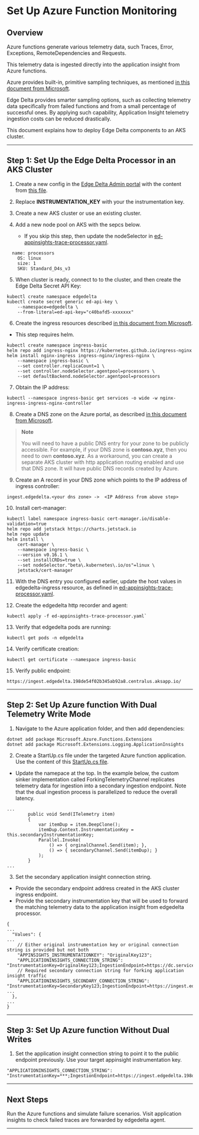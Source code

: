 # Set Up Azure Function Monitoring 

## Overview

Azure functions generate various telemetry data, such Traces, Error, Exceptions, RemoteDependencies and Requests. 

This telemetry data is ingested directly into the application insight from Azure functions. 

Azure provides built-in, primitive sampling techniques, as mentioned [in this document from Microsoft](https://docs.microsoft.com/en-us/azure/azure-monitor/app/sampling). 

Edge Delta provides smarter sampling options, such as collecting telemetry data specifically from failed functions and from a small percentage of successful ones. By applying such capability, Application Insight telemetry ingestion costs can be reduced drastically. 

This document explains how to deploy Edge Delta components to an AKS cluster.

***

## Step 1: Set Up the Edge Delta Processor in an AKS Cluster

1. Create a new config in the [Edge Delta Admin portal](https://admin.edgedelta.com/) with the content from [this file](https://raw.githubusercontent.com/edgedelta/docs/master/docs/appendices/aks_appinsight_trace_processor_agent_config.yaml).

2. Replace **INSTRUMENTATION\_KEY** with your the instrumentation key.

3. Create a new AKS cluster or use an existing cluster.

4. Add a new node pool on AKS with the sepcs below. 

   * If you skip this step, then update the nodeSelector in [ed-appinsights-trace-processor.yaml](https://raw.githubusercontent.com/edgedelta/docs/master/docs/appendices/ed-appinsights-trace-processor.yaml).

```text
  name: processors
    OS: linux
    size: 1
    SKU: Standard_D4s_v3
```

5. When cluster is ready, connect to to the cluster, and then create the Edge Delta Secret API Key:

```text
kubectl create namespace edgedelta
kubectl create secret generic ed-api-key \
    --namespace=edgedelta \
    --from-literal=ed-api-key="c40bafd5-xxxxxxx"
```

6. Create the ingress resources described [in this document from Microsoft](https://docs.microsoft.com/en-us/azure/aks/ingress-tls). 

  * This step requires helm.

```text
kubectl create namespace ingress-basic
helm repo add ingress-nginx https://kubernetes.github.io/ingress-nginx
helm install nginx-ingress ingress-nginx/ingress-nginx \
    --namespace ingress-basic \
    --set controller.replicaCount=1 \
    --set controller.nodeSelector.agentpool=processors \
    --set defaultBackend.nodeSelector.agentpool=processors
```

7. Obtain the IP address:

```text
kubectl --namespace ingress-basic get services -o wide -w nginx-ingress-ingress-nginx-controller
```

8. Create a DNS zone on the Azure portal, as described [in this document from Microsoft](https://docs.microsoft.com/en-us/azure/dns/dns-getstarted-portal).

> **Note**
> 
>  You will need to have a public DNS entry for your zone to be publicly accessible. For example, if your DNS zone is **contoso.xyz**, then you need to own **contoso.xyz**. As a workaround, you can create a separate AKS cluster with http application routing enabled and use that DNS zone. It will have public DNS records created by Azure.

9. Create an A record in your DNS zone which points to the IP address of ingress controller:

```text
ingest.edgedelta.<your dns zone> ->  <IP Address from above step>
```

10. Install cert-manager:

```text
kubectl label namespace ingress-basic cert-manager.io/disable-validation=true
helm repo add jetstack https://charts.jetstack.io
helm repo update
helm install \
    cert-manager \
    --namespace ingress-basic \
    --version v0.16.1 \
    --set installCRDs=true \
    --set nodeSelector."beta\.kubernetes\.io/os"=linux \
    jetstack/cert-manager
```

11. With the DNS entry you configured earlier, update the host values in edgedelta-ingress resource, as defined in [ed-appinsights-trace-processor.yaml](https://raw.githubusercontent.com/edgedelta/docs/master/docs/appendices/ed-appinsights-trace-processor.yaml).

12. Create the edgedelta http recorder and agent: 

```text
kubectl apply -f ed-appinsights-trace-processor.yaml`
```

13. Verify that edgedelta pods are running:

```text
kubectl get pods -n edgedelta
```

14. Verify certificate creation:

```text
kubectl get certificate --namespace ingress-basic
```

15. Verify public endpoint:

```text
https://ingest.edgedelta.198de54f02b345ab92a8.centralus.aksapp.io/
```

***

## Step 2: Set Up Azure function With Dual Telemetry Write Mode

1. Navigate to the Azure application folder, and then add dependencies:

```text
dotnet add package Microsoft.Azure.Functions.Extensions
dotnet add package Microsoft.Extensions.Logging.ApplicationInsights
```

2. Create a StartUp.cs file under the targeted Azure function application. Use the content of this [StartUp.cs file](https://raw.githubusercontent.com/edgedelta/docs/master/docs/appendices/azure_function_startup.cs). 

  * Update the namepace at the top. In the example below, the custom sinker implementation called ForkingTelemetryChannel replicates telemetry data for ingestion into a secondary ingestion endpoint. Note that the dual ingestion process is parallelized to reduce the overall latency.

```text
...
        public void Send(ITelemetry item)
        {
            var itemDup = item.DeepClone();
            itemDup.Context.InstrumentationKey = this.secondaryInstrumentationKey;
            Parallel.Invoke(
                () => { orginalChannel.Send(item); },
                () => { secondaryChannel.Send(itemDup); }
            );
        }
...
```

3. Set the secondary application insight connection string. 

  * Provide the secondary endpoint address created in the AKS cluster ingress endpoint. 
  * Provide the secondary instrumentation key that will be used to forward the matching telemetry data to the application insight from edgedelta processor.

```text
{
...
  "Values": {
...
    // Either original instrumentation key or original connection string is provided but not both
    "APPINSIGHTS_INSTRUMENTATIONKEY": "OriginalKey123";
    "APPLICATIONINSIGHTS_CONNECTION_STRING": "InstrumentationKey=OriginalKey123;IngestionEndpoint=https://dc.services.visualstudio.com",
    // Required secondary connection string for forking application insight traffic
    "APPLICATIONINSIGHTS_SECONDARY_CONNECTION_STRING": "InstrumentationKey=SecondaryKey123;IngestionEndpoint=https://ingest.edgedelta.198de54f02b345ab92a8.centralus.aksapp.io",
...
  },
...
}
```

***

## Step 3: Set Up Azure function Without Dual Writes

1. Set the application insight connection string to point it to the public endpoint previously. Use your target appinsight instrumentation key.

```text
"APPLICATIONINSIGHTS_CONNECTION_STRING": "InstrumentationKey=***;IngestionEndpoint=https://ingest.edgedelta.198de54f02b345ab92a8.centralus.aksapp.io",
```

***

## Next Steps

Run the Azure functions and simulate failure scenarios. Visit application insights to check failed traces are forwarded by edgedelta agent.

***
